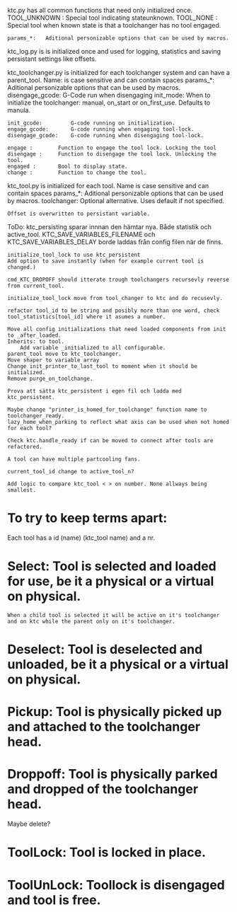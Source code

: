 ktc.py has all common functions that need only initialized once.
    TOOL_UNKNOWN :  Special tool indicating stateunknown.
    TOOL_NONE :     Special tool when known state is that a toolchanger has no tool engaged.

    params_*:   Aditional personizable options that can be used by macros.


ktc_log.py is is initialized once and used for logging, statistics and saving persistant settings like offsets.


ktc_toolchanger.py is initialized for each toolchanger system and can have a parent_tool.
    Name:       is case sensitive and can contain spaces
    params_*:           Aditional personizable options that can be used by macros.
    disengage_gcode:    G-Code run when disengaging 
    init_mode:          When to initialize the toolchanger: manual, on_start or on_first_use.
                        Defaults to manula.

    init_gcode:         G-code running on initialization.
    engage_gcode:       G-code running when engaging tool-lock.
    disengage_gcode:    G-code running when disengaging tool-lock.

    engage :        Function to engage the tool lock. Locking the tool
    disengage :     Function to disengage the tool lock. Unlocking the tool.
    engaged :       Bool to display state.
    change :        Function to change the tool.

    

ktc_tool.py is initialized for each tool.
    Name is case sensitive and can contain spaces
    params_*:        Aditional personizable options that can be used by macros.
    toolchanger:     Optional alternative. Uses default if not specified.
    
    Offset is overwritten to persistant variable.



ToDo:
    ktc_persisting sparar innnan den hämtar nya. Både statistik och active_tool.
    KTC_SAVE_VARIABLES_FILENAME och KTC_SAVE_VARIABLES_DELAY borde laddas från config filen när de finns.

    initialize_tool_lock to use ktc_persistent
    Add option to save instantly (when for example current tool is changed.)

    cmd_KTC_DROPOFF should itterate trough toolchangers recursevly reverse from current_tool.

    initialize_tool_lock move from tool_changer to ktc and do recusevly.

    refactor tool_id to be string and posibly more than one word, check tool_statistics[tool_id] where it asumes a number.

    Move all config initializations that need loaded components from init to _after_loaded.
    Inherits: to tool.
        Add variable _initialized to all configurable.
    parent_tool move to ktc_toolchanger.
    Move shaper to variable array
    Change init_printer_to_last_tool to moment when it should be initialized.
    Remove purge_on_toolchange.

    Prova att sätta ktc_persistent i egen fil och ladda med ktc_persistent.

    Maybe change "printer_is_homed_for_toolchange" function name to toolchanger_ready.
    lazy_home_when_parking to reflect what axis can be used when not homed for each tool?

    Check ktc.handle_ready if can be moved to connect after tools are refactored.

    A tool can have multiple partcooling fans.

    current_tool_id change to active_tool_n?

    Add logic to compare ktc_tool < > on number. None allways being smallest.

# To try to keep terms apart:
Each tool has a id (name) (ktc_tool name) and a nr.



# Select: Tool is selected and loaded for use, be it a physical or a virtual on physical.
    When a child tool is selected it will be active on it's toolchanger and on ktc while the parent only on it's toolchanger.
# Deselect: Tool is deselected and unloaded, be it a physical or a virtual on physical.

# Pickup: Tool is physically picked up and attached to the toolchanger head.
# Droppoff: Tool is physically parked and dropped of the toolchanger head.

Maybe delete?
# ToolLock: Tool is locked in place.
# ToolUnLock: Toollock is disengaged and tool is free.
